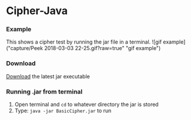# Cipher-Java

### Example
This shows a cipher test by running the jar file in a terminal.
![gif example]("capture/Peek 2018-03-03 22-25.gif?raw=true" "gif example")

### Download
[Download](https://github.com/sharpsan/Cipher-Java/blob/master/out/artifacts/BasicCipher_jar/BasicCipher.jar?raw=true) the latest jar executable


### Running .jar from terminal
1. Open terminal and `cd` to whatever directory the jar is stored
2. Type: `java -jar BasicCipher.jar` to run